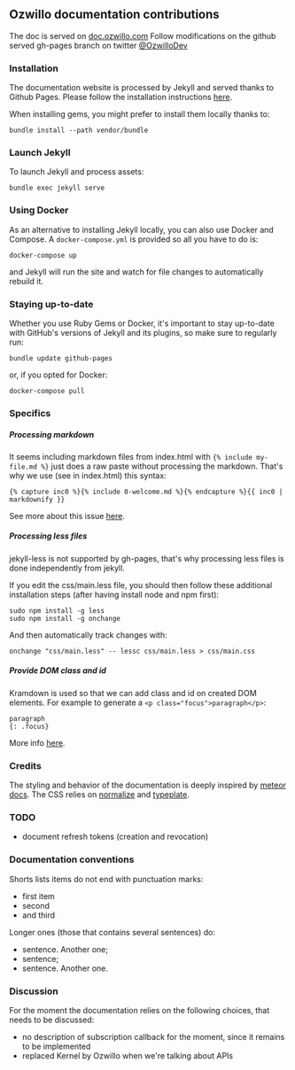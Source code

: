 ## Ozwillo documentation contributions

The doc is served on <a href="http://doc.ozwillo.com" target="_blank">doc.ozwillo.com</a>
Follow modifications on the github served gh-pages branch on twitter [@OzwilloDev](https://twitter.com/OzwilloDev)

### Installation

The documentation website is processed by Jekyll and served thanks to Github Pages. Please follow the installation instructions [here](https://help.github.com/articles/using-jekyll-with-pages/).

When installing gems, you might prefer to install them locally thanks to:
```
bundle install --path vendor/bundle
```

### Launch Jekyll

To launch Jekyll and process assets:
```
bundle exec jekyll serve
```

### Using Docker

As an alternative to installing Jekyll locally, you can also use Docker and Compose. A `docker-compose.yml` is provided so all you have to do is:
```
docker-compose up
```
and Jekyll will run the site and watch for file changes to automatically rebuild it.

### Staying up-to-date

Whether you use Ruby Gems or Docker, it's important to stay up-to-date with GitHub's versions of Jekyll and its plugins, so make sure to regularly run:
```
bundle update github-pages
```
or, if you opted for Docker:
```
docker-compose pull
```

### Specifics

##### Processing markdown

It seems including markdown files from index.html with `{% include my-file.md %}` just does a raw paste without processing the markdown. That's why we use (see in index.html) this syntax:
```
{% capture inc0 %}{% include 0-welcome.md %}{% endcapture %}{{ inc0 | markdownify }}
```

See more about this issue [here](https://github.com/jekyll/jekyll/issues/1303).

##### Processing less files

jekyll-less is not supported by gh-pages, that's why processing less files is done independently from jekyll.

If you edit the css/main.less file, you should then follow these additional installation steps (after having install node and npm first):
```
sudo npm install -g less
sudo npm install -g onchange
```

And then automatically track changes with:
```
onchange "css/main.less" -- lessc css/main.less > css/main.css
```

##### Provide DOM class and id

Kramdown is used so that we can add class and id on created DOM elements. For example to generate a `<p class="focus">paragraph</p>`:
```
paragraph
{: .focus}
```

More info [here](http://kramdown.gettalong.org/quickref.html#block-attributes).

### Credits

The styling and behavior of the documentation is deeply inspired by [meteor docs](http://docs.meteor.com/). The CSS relies on [normalize](https://necolas.github.io/normalize.css/) and [typeplate](http://typeplate.com).

### TODO

- document refresh tokens (creation and revocation)

### Documentation conventions

Shorts lists items do not end with punctuation marks:
- first item
- second
- and third

Longer ones (those that contains several sentences) do:
- sentence. Another one;
- sentence;
- sentence. Another one.

### Discussion

For the moment the documentation relies on the following choices, that needs to be discussed:

- no description of subscription callback for the moment, since it remains to be implemented
- replaced Kernel by Ozwillo when we're talking about APIs
